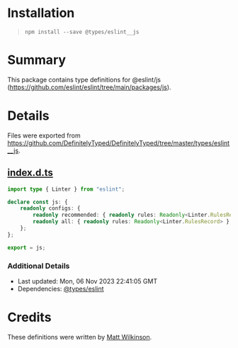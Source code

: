 # Installation
> `npm install --save @types/eslint__js`

# Summary
This package contains type definitions for @eslint/js (https://github.com/eslint/eslint/tree/main/packages/js).

# Details
Files were exported from https://github.com/DefinitelyTyped/DefinitelyTyped/tree/master/types/eslint__js.
## [index.d.ts](https://github.com/DefinitelyTyped/DefinitelyTyped/tree/master/types/eslint__js/index.d.ts)
````ts
import type { Linter } from "eslint";

declare const js: {
    readonly configs: {
        readonly recommended: { readonly rules: Readonly<Linter.RulesRecord> };
        readonly all: { readonly rules: Readonly<Linter.RulesRecord> };
    };
};

export = js;

````

### Additional Details
 * Last updated: Mon, 06 Nov 2023 22:41:05 GMT
 * Dependencies: [@types/eslint](https://npmjs.com/package/@types/eslint)

# Credits
These definitions were written by [Matt Wilkinson](https://github.com/matwilko).
